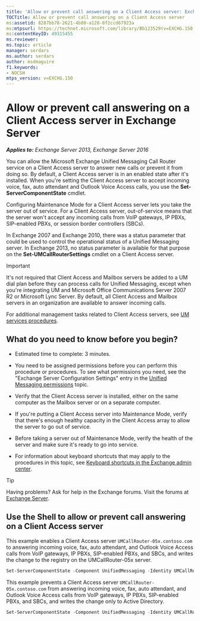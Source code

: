 ```yaml
---
title: 'Allow or prevent call answering on a Client Access server: Exchange 2013 Help'
TOCTitle: Allow or prevent call answering on a Client Access server
ms:assetid: 8287bb78-2621-4b80-a128-8f2ccd67923a
ms:mtpsurl: https://technet.microsoft.com/library/Bb123529(v=EXCHG.150)
ms:contentKeyID: 49315455
ms.reviewer:
ms.topic: article 
manager: serdars
ms.author: serdars
author: msdmaguire
f1.keywords:
- NOCSH
mtps_version: v=EXCHG.150
---
```


# Allow or prevent call answering on a Client Access server in Exchange Server

_**Applies to:** Exchange Server 2013, Exchange Server 2016_

You can allow the Microsoft Exchange Unified Messaging Call Router service on a Client Access server to answer new calls or prevent it from doing so. By default, a Client Access server is in an enabled state after it's installed. When you're setting the Client Access server to accept incoming voice, fax, auto attendant and Outlook Voice Access calls, you use the **Set-ServerComponentState** cmdlet.

Configuring Maintenance Mode for a Client Access server lets you take the server out of service. For a Client Access server, out-of-service means that the server won't accept any incoming calls from VoIP gateways, IP PBXs, SIP-enabled PBXs, or session border controllers (SBCs).

In Exchange 2007 and Exchange 2010, there was a status parameter that could be used to control the operational status of a Unified Messaging server. In Exchange 2013, no status parameter is available for that purpose on the **Set-UMCallRouterSettings** cmdlet on a Client Access server.

> [!IMPORTANT]
> It's not required that Client Access and Mailbox servers be added to a UM dial plan before they can process calls for Unified Messaging, except when you're integrating UM and Microsoft Office Communications Server 2007 R2 or Microsoft Lync Server. By default, all Client Access and Mailbox servers in an organization are available to answer incoming calls.

For additional management tasks related to Client Access servers, see [UM services procedures](um-services-procedures-exchange-2013-help.md).

## What do you need to know before you begin?

- Estimated time to complete: 3 minutes.

- You need to be assigned permissions before you can perform this procedure or procedures. To see what permissions you need, see the "Exchange Server Configuration Settings" entry in the [Unified Messaging permissions](unified-messaging-permissions-exchange-2013-help.md) topic.

- Verify that the Client Access server is installed, either on the same computer as the Mailbox server or on a separate computer.

- If you're putting a Client Access server into Maintenance Mode, verify that there's enough healthy capacity in the Client Access array to allow the server to go out of service.

- Before taking a server out of Maintenance Mode, verify the health of the server and make sure it's ready to go into service.

- For information about keyboard shortcuts that may apply to the procedures in this topic, see [Keyboard shortcuts in the Exchange admin center](keyboard-shortcuts-in-the-exchange-admin-center-2013-help.md).

> [!TIP]
> Having problems? Ask for help in the Exchange forums. Visit the forums at [Exchange Server](https://social.technet.microsoft.com/forums/office/home?category=exchangeserver).

## Use the Shell to allow or prevent call answering on a Client Access server

This example enables a Client Access server `UMCallRouter-05x.contoso.com` to answering incoming voice, fax, auto attendant, and Outlook Voice Access calls from VoIP gateways, IP PBXs, SIP-enabled PBXs, and SBCs, and writes the change to the registry on the UMCallRouter-05x server.

```powershell
Set-ServerComponentState -Component UnifiedMessaging -Identity UMCallRouter-05x.contoso.com -Requester Maintenance -State Active -LocalOnly
```

This example prevents a Client Access server `UMCallRouter-05x.contoso.com` from answering incoming voice, fax, auto attendant, and Outlook Voice Access calls from VoIP gateways, IP PBXs, SIP-enabled PBXs, and SBCs, and writes the change only to Active Directory.

```powershell
Set-ServerComponentState -Component UnifiedMessaging -Identity UMCallRouter-05x.contoso.com -Requester Maintenance -State Inactive -RemoteOnly
```

